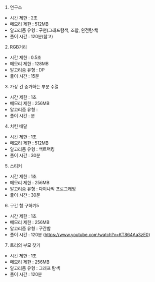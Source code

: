 1. 연구소
- 시간 제한 : 2초
- 메모리 제한 :  512MB
- 알고리즘 유형 : 구현(그래프탐색, 조합, 완전탐색)
- 풀이 시간 : 120분(참고)

2. RGB거리
- 시간 제한 : 0.5초
- 메모리 제한 :  128MB
- 알고리즘 유형 : DP
- 풀이 시간 : 15분

3. 가장 긴 증가하는 부분 수열
- 시간 제한 : 1초
- 메모리 제한 :  256MB
- 알고리즘 유형 : 
- 풀이 시간 : 분

4. 치킨 배달
- 시간 제한 : 1초
- 메모리 제한 : 512MB
- 알고리즘 유형 : 백트랙킹 
- 풀이 시간 : 30분

5. 스티커
- 시간 제한 : 1초
- 메모리 제한 : 256MB
- 알고리즘 유형 : 다이나믹 프로그래밍
- 풀이 시간 : 30분


6. 구간 합 구하기5
- 시간 제한 : 1초
- 메모리 제한 : 256MB
- 알고리즘 유형 : 구간합
- 풀이 시간 : 120분 (https://www.youtube.com/watch?v=KT864Aa3zE0)


7. 트리의 부모 찾기
- 시간 제한 : 1초
- 메모리 제한 : 256MB
- 알고리즘 유형 : 그래프 탐색
- 풀이 시간 : 120분

